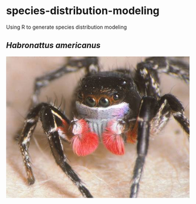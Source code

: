 # species-distribution-modeling

Using R to generate species distribution modeling

## *Habronattus americanus*

![Habronattus americanus - a jumping spider!](images/Habronattus_americanus.jpg)

